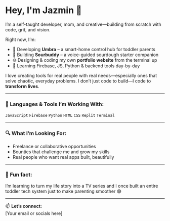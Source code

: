# Hey, I'm Jazmin 👋

I’m a self-taught developer, mom, and creative—building from scratch with code, grit, and vision.

Right now, I’m:
- 🍼 Developing **Umbra** – a smart-home control hub for toddler parents
- 🍞 Building **Sourbuddy** – a voice-guided sourdough starter companion
- 🌐 Designing & coding my own **portfolio website** from the terminal up
- 🧠 Learning Firebase, JS, Python & backend tools day-by-day

I love creating tools for real people with real needs—especially ones that solve chaotic, everyday problems. I don’t just code to build—I code to **transform lives**.

---

### 🔧 Languages & Tools I’m Working With:
`JavaScript` `Firebase` `Python` `HTML` `CSS` `Replit` `Terminal`

---

### 🔍 What I’m Looking For:
- Freelance or collaborative opportunities
- Bounties that challenge me and grow my skills
- Real people who want real apps built, beautifully

---

### 🌱 Fun fact:
I’m learning to turn my life story into a TV series and I once built an entire toddler tech system just to make parenting smoother 😅

---

📫 **Let’s connect:**  
[Your email or socials here]  
